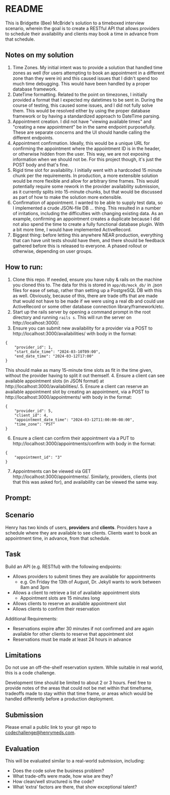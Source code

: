 # README

This is Bridgette (Bee) McBride's solution to a timeboxed interview scenario, wherein the goal is to create a RESTful API that allows providers to schedule their availability and clients may book a time in advance from that schedule. 

## Notes on my solution
1. Time Zones. My initial intent was to provide a solution that handled time zones as well (for users attempting to book an appointment in a different zone than they were in) and this caused issues that I didn't spend too much time debugging. This would have been handled by a proper database framework. 
2. DateTime formatting. Related to the point on timezones, I initially provided a format that I expected my datetimes to be sent in. During the course of testing, this caused some issues, and I did not fully solve them. This would be resolved either by using the proper database framework or by having a standardized approach to DateTime parsing. 
3. Appointment creation. I did not have "viewing available times" and "creating a new appointment" be in the same endpoint purposefully. These are separate concerns and the UI should handle calling the different endpoints. 
4. Appointment confirmation. Ideally, this would be a unique URL for confirming the appointment where the appointment ID is in the header, or otherwise hidden from the user. This way, we are not exposing information when we should not be. For this project though, it's just the POST body and that's fine. 
5. Rigid time slot for availability. I initially went with a hardcoded 15 minute chunk per the requirements. In production, a more extensible solution would be more flexible and allow for arbitrary time frames. This would potentially require some rework in the provider availability submission, as it currently splits into 15-minute chunks, but that would be discussed as part of how to make the solution more extensible. 
6. Confirmation of appointment. I wanted to be able to supply test data, so I implemented a crude JSON-file DB ... thing. This resulted in a number of irritations, including the difficulties with changing existing data. As an example, confirming an appointment creates a duplicate because I did not also spend the time to create a fully functional database plugin. With a bit more time, I would have implemented ActiveRecord. 
7. Biggest thing: before letting this anywhere NEAR production, everything that can have unit tests should have them, and there should be feedback gathered before this is released to everyone. A phased rollout or otherwise, depending on user groups. 

## How to run: 
1. Clone this repo. If needed, ensure you have ruby & rails on the machine you cloned this to. The data for this is stored in `app/db/mock_db/` in .json files for ease of setup, rather than setting up a PostgreSQL DB with this as well. Obviously, because of this, there are trade offs that are made that would not have to be made if we were using a real db and could use ActiveRecord or some other database connection library/framework/etc. 
2. Start up the rails server by opening a command prompt in the root directory and running `rails s`. This will run the server on http://localhost:3000/. 
3. Ensure you can submit new availability for a provider via a POST to http://localhost:3000/availabilities/ with body in the format: 
```
{
    "provider_id": 1,
    "start_date_time": "2024-03-10T09:00",
    "end_date_time": "2024-03-12T17:00"
}
```
This should make as many 15-minute time slots as fit in the time given, without the provider having to split it out themself. 
4. Ensure a client can see available appointment slots (in JSON format) at http://localhost:3000/availabilities/.
5. Ensure a client can reserve an available appointment slot by creating an appointment, via a POST to http://localhost:3000/appointments/ with body in the format: 
```
{
    "provider_id": 5, 
    "client_id": 4, 
    "appointment_date_time": "2024-03-12T11:00:00-08:00", 
    "time_zone": "PST"
}
```
6. Ensure a client can confirm their appointment via a PUT to http://localhost:3000/appointments/confirm with body in the format: 
```
{
    "appointment_id": "3"
}
```
7. Appointments can be viewed via GET http://localhost:3000/appointments/. Similarly, providers, clients (not that this was asked for), and availability can be viewed the same way. 


## Prompt: 

## Scenario

Henry has two kinds of users, **providers** and **clients**. Providers have a schedule where they are available to see clients. Clients want to book an appointment time, in advance, from that schedule.

## Task

Build an API (e.g. RESTful) with the following endpoints:

- Allows providers to submit times they are available for appointments
    - e.g. On Friday the 13th of August, Dr. Jekyll wants to work between 8am and 3pm
- Allows a client to retrieve a list of available appointment slots
    - Appointment slots are 15 minutes long
- Allows clients to reserve an available appointment slot
- Allows clients to confirm their reservation

Additional Requirements:

- Reservations expire after 30 minutes if not confirmed and are again available for other clients to reserve that appointment slot
- Reservations must be made at least 24 hours in advance

## Limitations

Do not use an off-the-shelf reservation system. While suitable in real world, this is a code challenge.

Development time should be limited to about 2 or 3 hours. Feel free to provide notes of the areas that could not be met within that timeframe, tradeoffs made to stay within that time frame, or areas which would be handled differently before a production deployment.

## Submission

Please email a public link to your git repo to codechallenge@henrymeds.com.

## Evaluation

This will be evaluated similar to a real-world submission, including:

- Does the code solve the business problem?
- What trade-offs were made, how wise are they?
- How clean/well structured is the code?
- What ‘extra’ factors are there, that show exceptional talent?

